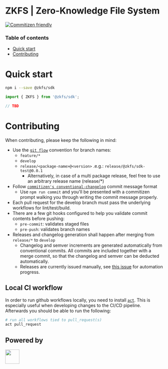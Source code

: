 # ZKFS | Zero-Knowledge File System

[![Commitizen friendly](https://img.shields.io/badge/commitizen-friendly-brightgreen.svg)](http://commitizen.github.io/cz-cli/)

### Table of contents

- [Quick start](#quick-start)
- [Contributing](#contributing)

# Quick start

```zsh
npm i --save @zkfs/sdk
```

```typescript
import { ZKFS } from '@zkfs/sdk';

// TBD
```

# Contributing

When contributing, please keep the following in mind:

- Use the [`git flow`](https://danielkummer.github.io/git-flow-cheatsheet/) convention for branch names:
  - `feature/*`
  - `develop`
  - `release/<package-name>@<version>` .e.g.: `release/@zkfs/sdk-test@0.0.1`
    - Alternatively, in case of a multi package release, feel free to use an arbitrary release name (release/\*)
- Follow [`commitizen's conventional-changelog`](https://github.com/commitizen/cz-cli) commit message format
  - Use `npm run commit` and you'll be presented with a commitizen prompt walking you through writing the commit message properly.
- Each pull request for the develop branch must pass the underlying workflows for lint/test/build.
- There are a few git hooks configured to help you validate commit contents before pushing:
  - `pre-commit`: validates staged files
  - `pre-push`: validates branch names
- Releases and changelog generation shall happen after merging from `release/*` to `develop`
  - Changelog and semver increments are generated automatically from conventional commits. All commits are included together with a merge commit, so that the changelog and semver can be deducted automatically.
  - Releases are currently issued manually, see [this issue](https://github.com/zkfs-io/zkfs/issues/1) for automation progress.

## Local CI workflow

In order to run github workflows locally, you need to install [`act`](https://github.com/nektos/act). This is especially useful when developing changes to the CI/CD pipeline. Afterwards you should be able to run the following:

```zsh
# run all workflows tied to pull_request(s)
act pull_request
```

## Powered by

<a alt="Nx logo" href="https://nx.dev" target="_blank" rel="noreferrer"><img src="https://raw.githubusercontent.com/nrwl/nx/master/images/nx-logo.png" width="45"></a>
